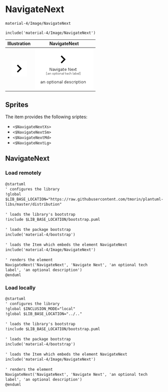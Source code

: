 # NavigateNext


```text
material-4/Image/NavigateNext
```

```text
include('material-4/Image/NavigateNext')
```



| Illustration | NavigateNext |
| :---: | :---: |
| ![illustration for Illustration](../../material-4/Image/NavigateNext.png) | ![illustration for NavigateNext](../../material-4/Image/NavigateNext.Local.png) |



## Sprites
The item provides the following sriptes:

- `<$NavigateNextXs>`
- `<$NavigateNextSm>`
- `<$NavigateNextMd>`
- `<$NavigateNextLg>`





## NavigateNext

### Load remotely
```plantuml
@startuml
' configures the library
!global $LIB_BASE_LOCATION="https://raw.githubusercontent.com/tmorin/plantuml-libs/master/distribution"

' loads the library's bootstrap
!include $LIB_BASE_LOCATION/bootstrap.puml

' loads the package bootstrap
include('material-4/bootstrap')

' loads the Item which embeds the element NavigateNext
include('material-4/Image/NavigateNext')

' renders the element
NavigateNext('NavigateNext', 'Navigate Next', 'an optional tech label', 'an optional description')
@enduml
```

### Load locally
```plantuml
@startuml
' configures the library
!global $INCLUSION_MODE="local"
!global $LIB_BASE_LOCATION="../.."

' loads the library's bootstrap
!include $LIB_BASE_LOCATION/bootstrap.puml

' loads the package bootstrap
include('material-4/bootstrap')

' loads the Item which embeds the element NavigateNext
include('material-4/Image/NavigateNext')

' renders the element
NavigateNext('NavigateNext', 'Navigate Next', 'an optional tech label', 'an optional description')
@enduml
```

